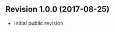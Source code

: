 <!--
	Markdown
	Copyright 2016-2018 IS2T. All rights reserved.
	IS2T PROPRIETARY/CONFIDENTIAL. Use is subject to license terms.
-->

## Revision 1.0.0 (2017-08-25)
  - Initial public revision.
